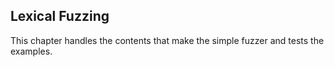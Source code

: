 ## Lexical Fuzzing 

This chapter handles the contents that make the simple fuzzer and tests the examples.
